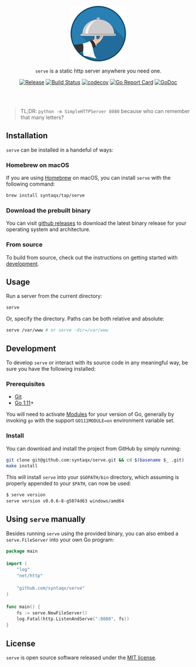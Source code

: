 <div align="center">

![img](assets/logo.png)

`serve` is a static http server anywhere you need one.

[homebrew]: https://brew.sh/
[git]:      https://git-scm.com/
[golang]:   https://golang.org/
[releases]: https://github.com/syntaqx/serve/releases
[modules]:  https://github.com/golang/go/wiki/Modules

[![Release](https://img.shields.io/github/release/syntaqx/serve.svg)][releases]
[![Build Status](https://travis-ci.org/syntaqx/serve.svg?branch=master)](https://travis-ci.org/syntaqx/serve)
[![codecov](https://codecov.io/gh/syntaqx/serve/branch/master/graph/badge.svg)](https://codecov.io/gh/syntaqx/serve)
[![Go Report Card](https://goreportcard.com/badge/github.com/syntaqx/serve)](https://goreportcard.com/report/github.com/syntaqx/serve)
[![GoDoc](https://godoc.org/github.com/syntaqx/serve?status.svg)](https://godoc.org/github.com/syntaqx/serve)

<br><br>

</div>

> TL;DR: `python -m SimpleHTTPServer 8080` because who can remember that many
> letters?

## Installation

`serve` can be installed in a handeful of ways:

### Homebrew on macOS

If you are using [Homebrew][] on macOS, you can install `serve` with the
following command:

```sh
brew install syntaqx/tap/serve
```

### Download the prebuilt binary

You can visit [github releases][releases] to download the latest binary release
for your operating system and architecture.

### From source

To build from source, check out the instructions on getting started with
[development](#development).

## Usage

Run a server from the current directory:

```sh
serve
```

Or, specify the directory. Paths can be both relative and absolute:

```sh
serve /var/www # or serve -dir=/var/www
```

## Development

To develop `serve` or interact with its source code in any meaningful way, be
sure you have the following installed:

### Prerequisites

- [Git][git]
- [Go 1.11][golang]+

You will need to activate [Modules][modules] for your version of Go, generally
by invoking `go` with the support `GO111MODULE=on` environment variable set.

### Install

You can download and install the project from GitHub by simply running:

```sh
git clone git@github.com:syntaqx/serve.git && cd $(basename $_ .git)
make install
```

This will install `serve` into your `$GOPATH/bin` directory, which assuming is
properly appended to your `$PATH`, can now be used:

```sh
$ serve version
serve version v0.0.6-8-g5074d63 windows/amd64
```

## Using `serve` manually

Besides running `serve` using the provided binary, you can also embed a
`serve.FileServer` into your own Go program:

```go
package main

import (
	"log"
	"net/http"

	"github.com/syntaqx/serve"
)

func main() {
	fs := serve.NewFileServer()
	log.Fatal(http.ListenAndServe(":8080", fs))
}
```

## License

[MIT]: https://opensource.org/licenses/MIT

`serve` is open source software released under the [MIT license][MIT].
